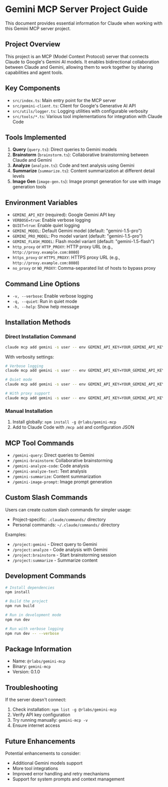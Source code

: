 # Gemini MCP Server Project Guide

This document provides essential information for Claude when working with this Gemini MCP server project.

## Project Overview

This project is an MCP (Model Context Protocol) server that connects Claude to Google's Gemini AI models. It enables bidirectional collaboration between Claude and Gemini, allowing them to work together by sharing capabilities and agent tools.

## Key Components

- `src/index.ts`: Main entry point for the MCP server
- `src/gemini-client.ts`: Client for Google's Generative AI API
- `src/utils/logger.ts`: Logging utilities with configurable verbosity
- `src/tools/*.ts`: Various tool implementations for integration with Claude Code

## Tools Implemented

1. **Query** (`query.ts`): Direct queries to Gemini models
2. **Brainstorm** (`brainstorm.ts`): Collaborative brainstorming between Claude and Gemini
3. **Analyze** (`analyze.ts`): Code and text analysis using Gemini
4. **Summarize** (`summarize.ts`): Content summarization at different detail levels
5. **Image Gen** (`image-gen.ts`): Image prompt generation for use with image generation tools

## Environment Variables

- `GEMINI_API_KEY` (required): Google Gemini API key
- `VERBOSE=true`: Enable verbose logging
- `QUIET=true`: Enable quiet logging
- `GEMINI_MODEL`: Default Gemini model (default: "gemini-1.5-pro")
- `GEMINI_PRO_MODEL`: Pro model variant (default: "gemini-1.5-pro")
- `GEMINI_FLASH_MODEL`: Flash model variant (default: "gemini-1.5-flash")
- `http_proxy` or `HTTP_PROXY`: HTTP proxy URL (e.g., `http://proxy.example.com:8080`)
- `https_proxy` or `HTTPS_PROXY`: HTTPS proxy URL (e.g., `http://proxy.example.com:8080`)
- `no_proxy` or `NO_PROXY`: Comma-separated list of hosts to bypass proxy

## Command Line Options

- `-v, --verbose`: Enable verbose logging
- `-q, --quiet`: Run in quiet mode
- `-h, --help`: Show help message

## Installation Methods

### Direct Installation Command

```bash
claude mcp add gemini -s user -- env GEMINI_API_KEY=YOUR_GEMINI_API_KEY npx -y @rlabs/gemini-mcp
```

With verbosity settings:
```bash
# Verbose logging
claude mcp add gemini -s user -- env GEMINI_API_KEY=YOUR_GEMINI_API_KEY VERBOSE=true npx -y @rlabs/gemini-mcp

# Quiet mode
claude mcp add gemini -s user -- env GEMINI_API_KEY=YOUR_GEMINI_API_KEY QUIET=true npx -y @rlabs/gemini-mcp

# With proxy support
claude mcp add gemini -s user -- env GEMINI_API_KEY=YOUR_GEMINI_API_KEY https_proxy=http://proxy.example.com:8080 npx -y @rlabs/gemini-mcp
```

### Manual Installation

1. Install globally: `npm install -g @rlabs/gemini-mcp`
2. Add to Claude Code with `/mcp add` and configuration JSON

## MCP Tool Commands

- `/gemini-query`: Direct queries to Gemini
- `/gemini-brainstorm`: Collaborative brainstorming
- `/gemini-analyze-code`: Code analysis
- `/gemini-analyze-text`: Text analysis 
- `/gemini-summarize`: Content summarization
- `/gemini-image-prompt`: Image prompt generation

## Custom Slash Commands

Users can create custom slash commands for simpler usage:

- Project-specific: `.claude/commands/` directory
- Personal commands: `~/.claude/commands/` directory

Examples:
- `/project:gemini` - Direct query to Gemini
- `/project:analyze` - Code analysis with Gemini
- `/project:brainstorm` - Start brainstorming session
- `/project:summarize` - Summarize content

## Development Commands

```bash
# Install dependencies
npm install

# Build the project
npm run build

# Run in development mode
npm run dev

# Run with verbose logging
npm run dev -- --verbose
```

## Package Information

- Name: `@rlabs/gemini-mcp`
- Binary: `gemini-mcp`
- Version: 0.1.0

## Troubleshooting

If the server doesn't connect:

1. Check installation: `npm list -g @rlabs/gemini-mcp`
2. Verify API key configuration
3. Try running manually: `gemini-mcp -v`
4. Ensure internet access

## Future Enhancements

Potential enhancements to consider:
- Additional Gemini models support
- More tool integrations
- Improved error handling and retry mechanisms
- Support for system prompts and context management